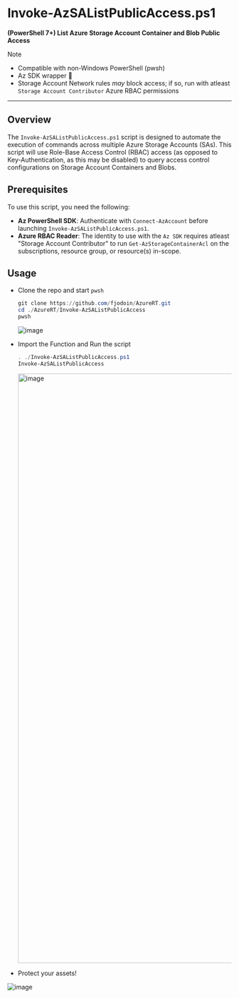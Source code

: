 # Invoke-AzSAListPublicAccess.ps1  
**(PowerShell 7+) List Azure Storage Account Container and Blob Public Access**
> [!NOTE]
> - Compatible with non-Windows PowerShell (pwsh)
> - Az SDK wrapper 🌯
> - Storage Account Network rules *may* block access; if so, run with atleast `Storage Account Contributor` Azure RBAC permissions

---

## Overview  
The `Invoke-AzSAListPublicAccess.ps1` script is designed to automate the execution of commands across multiple Azure Storage Accounts (SAs). This script will use Role-Base Access Control (RBAC) access (as opposed to Key-Authentication, as this may be disabled) to query access control configurations on Storage Account Containers and Blobs.  

## Prerequisites  
To use this script, you need the following:  

- **Az PowerShell SDK**: Authenticate with `Connect-AzAccount` before launching `Invoke-AzSAListPublicAccess.ps1`.
- **Azure RBAC Reader**: The identity to use with the `Az SDK` requires atleast "Storage Account Contributor" to run `Get-AzStorageContainerAcl` on the subscriptions, resource group, or resource(s) in-scope.
  
## Usage  
- Clone the repo and start `pwsh`

  ```powershell
  git clone https://github.com/fjodoin/AzureRT.git
  cd ./AzureRT/Invoke-AzSAListPublicAccess
  pwsh
  ```

  ![image](https://github.com/user-attachments/assets/ef41c444-dc37-4358-8e29-be660e4eb9b4)


- Import the Function and Run the script

  ```powershell
  . ./Invoke-AzSAListPublicAccess.ps1
  Invoke-AzSAListPublicAccess
  ```

  <img width="1324" alt="image" src="https://github.com/user-attachments/assets/b998b0e5-40b6-4552-aca4-59dc8cc0104d" />

- Protect your assets!

![image](https://github.com/user-attachments/assets/f1424d3e-6a29-4c18-af8f-27e5a83847d7)






